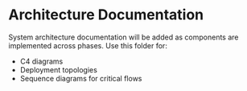 # Architecture Documentation

System architecture documentation will be added as components are implemented across phases. Use this folder for:

- C4 diagrams
- Deployment topologies
- Sequence diagrams for critical flows
